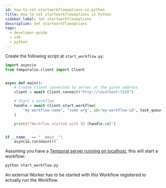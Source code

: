 ```yaml
---
id: how-to-set-startworkflowoptions-in-python
title: How to set startworkflowoptions in Python
sidebar_label: Set startworkflowoptions
description: Set startworkflowoptions
tags:
  - developer-guide
  - sdk
  - python
---
```


Create the following script at `start_workflow.py`:

```python
import asyncio
from temporalio.client import Client


async def main():
    # Create client connected to server at the given address
    client = await Client.connect("http://localhost:7233")

    # Start a workflow
    handle = await client.start_workflow(
        "my workflow name", "some arg", id="my-workflow-id", task_queue="my-task-queue"
    )

    print(f"Workflow started with ID {handle.id}")


if __name__ == "__main__":
    asyncio.run(main())
```

Assuming you have a [Temporal server running on localhost](https://docs.temporal.io/docs/server/quick-install/), this
will start a workflow:

```bash
python start_workflow.py
```

An external Worker has to be started with this Workflow registered to actually run the Workflow.
